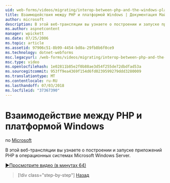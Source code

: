 ```yaml
---
uid: web-forms/videos/migrating/interop-between-php-and-the-windows-platform
title: Взаимодействия между PHP и платформой Windows | Документация Майкрософт
author: microsoft
description: В этой веб-трансляции вы узнаете о построении и запуске приложений PHP в операционных системах Microsoft Windows Server.
ms.author: aspnetcontent
manager: wpickett
ms.date: 07/25/2006
ms.topic: article
ms.assetid: 97906c51-8b99-4454-bd0a-29fb8b6f0ce9
ms.technology: dotnet-webforms
msc.legacyurl: /web-forms/videos/migrating/interop-between-php-and-the-windows-platform
msc.type: video
ms.openlocfilehash: 1e02811b85e2f0b88ae3d54f255de72dbdfad53a
ms.sourcegitcommit: 953ff9ea4369f154d6fd0239599279ddd3280009
ms.translationtype: MT
ms.contentlocale: ru-RU
ms.lasthandoff: 07/03/2018
ms.locfileid: "37367390"
---
```

<a name="interop-between-php-and-the-windows-platform"></a>Взаимодействие между PHP и платформой Windows
====================
по [Microsoft](https://github.com/microsoft)

В этой веб-трансляции вы узнаете о построении и запуске приложений PHP в операционных системах Microsoft Windows Server.

[&#9654;Просмотрите видео (в минутах 64)](https://channel9.msdn.com/Blogs/ASP-NET-Site-Videos/interop-between-php-and-the-windows-platform)

> [!div class="step-by-step"]
> [Назад](introduction-to-aspnet-for-coldfusion-developers-building-an-aspnet-application.md)
